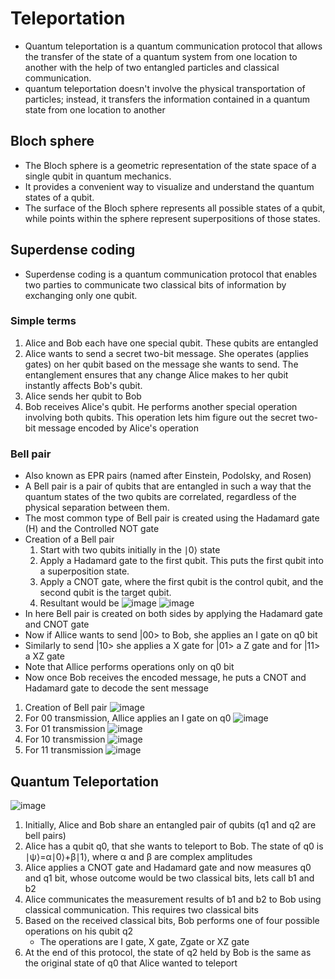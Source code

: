 # Teleportation
* Quantum teleportation is a quantum communication protocol that allows the transfer of the state of a quantum system from one location to another with the help of two entangled particles and classical communication.
* quantum teleportation doesn't involve the physical transportation of particles; instead, it transfers the information contained in a quantum state from one location to another

## Bloch sphere
* The Bloch sphere is a geometric representation of the state space of a single qubit in quantum mechanics.
* It provides a convenient way to visualize and understand the quantum states of a qubit.
* The surface of the Bloch sphere represents all possible states of a qubit, while points within the sphere represent superpositions of those states.

## Superdense coding
* Superdense coding is a quantum communication protocol that enables two parties to communicate two classical bits of information by exchanging only one qubit.

### Simple terms
1. Alice and Bob each have one special qubit. These qubits are entangled
2. Alice wants to send a secret two-bit message. She operates (applies gates) on her qubit based on the message she wants to send. The entanglement ensures that any change Alice makes to her qubit instantly affects Bob's qubit.
3. Alice sends her qubit to Bob
4. Bob receives Alice's qubit. He performs another special operation involving both qubits. This operation lets him figure out the secret two-bit message encoded by Alice's operation

### Bell pair
* Also known as EPR pairs (named after Einstein, Podolsky, and Rosen)
* A Bell pair is a pair of qubits that are entangled in such a way that the quantum states of the two qubits are correlated, regardless of the physical separation between them.
* The most common type of Bell pair is created using the Hadamard gate (H) and the Controlled NOT gate
* Creation of a Bell pair
    1. Start with two qubits initially in the ∣0⟩ state
    2. Apply a Hadamard gate to the first qubit. This puts the first qubit into a superposition state.
    3. Apply a CNOT gate, where the first qubit is the control qubit, and the second qubit is the target qubit.
    4.  Resultant would be
![image](https://github.com/ani171/quantum_computing/assets/97838595/3d1c2d23-0d2b-44f2-acf0-e8d1e0de710e)
![image](https://github.com/ani171/quantum_computing/assets/97838595/891385d6-7735-431d-be28-a022a654af2e)
* In here Bell pair is created on both sides by applying the Hadamard gate and CNOT gate
* Now if Allice wants to send |00> to Bob, she applies an I gate on q0 bit
* Similarly to send |10> she applies a X gate for |01> a Z gate and for |11> a XZ gate
* Note that Allice performs operations only on q0 bit
* Now once Bob receives the encoded message, he puts a CNOT and Hadamard gate to decode the sent message
1. Creation of Bell pair
![image](https://github.com/ani171/quantum_computing/assets/97838595/a20d8f3d-d7e5-4250-b15d-d17fc17f98cd)
2. For 00 transmission, Allice applies an I gate on q0
![image](https://github.com/ani171/quantum_computing/assets/97838595/36ed9f85-275e-4948-b4fd-8c5d1f52aac5)
3. For 01 transmission
![image](https://github.com/ani171/quantum_computing/assets/97838595/b65feb14-61ed-4244-89a3-486607294161)
4. For 10 transmission
![image](https://github.com/ani171/quantum_computing/assets/97838595/6199b1f7-89b7-427a-821b-6b7acba39b0a)
5. For 11 transmission
![image](https://github.com/ani171/quantum_computing/assets/97838595/917bc167-86fa-49b7-9295-145674e4e16c)

## Quantum Teleportation

![image](https://github.com/ani171/quantum_computing/assets/97838595/fddbf47b-0d51-4fc3-a773-b2a4d218b6c9)

1. Initially, Alice and Bob share an entangled pair of qubits (q1 and q2 are bell pairs)
2. Alice has a qubit q0, that she wants to teleport to Bob. The state of q0 is  ∣ψ⟩=α∣0⟩+β∣1⟩, where α and β are complex amplitudes
3. Alice applies a CNOT gate and Hadamard gate and now measures q0 and q1 bit, whose outcome would be two classical bits, lets call b1 and b2
5. Alice communicates the measurement results of b1 and b2 to Bob using classical communication. This requires two classical bits
6. Based on the received classical bits, Bob performs one of four possible operations on his qubit q2
    * The operations are I gate, X gate, Zgate or XZ gate
7. At the end of this protocol, the state of q2 held by Bob is the same as the original state of q0 that Alice wanted to teleport
